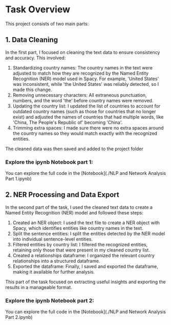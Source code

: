 # Task Overview
This project consists of two main parts:
## 1. Data Cleaning
In the first part, I focused on cleaning the text data to ensure consistency and accuracy. This involved:
1. Standardizing country names: The country names in the text were adjusted to match how they are recognized by the Named Entity Recognition (NER) model used in Spacy. For example, 'United States' was inconsistent, while 'the United States' was reliably detected, so I made this change.
2. Removing unnecessary characters: All extraneous punctuation, numbers, and the word 'the' before country names were removed.
3. Updating the country list: I updated the list of countries to account for outdated country names (such as those for countries that no longer exist) and adjusted the names of countries that had multiple words, like 'China, The People's Republic of' becoming 'China'.
4. Trimming extra spaces: I made sure there were no extra spaces around the country names so they would match exactly with the recognized entities.
   
The cleaned data was then saved and added to the project folder
### Explore the ipynb Notebook part 1:
You can explore the full code in the [Notebook](./NLP and Network Analysis Part 1.ipynb)

## 2. NER Processing and Data Export
In the second part of the task, I used the cleaned text data to create a Named Entity Recognition (NER) model and followed these steps:
1. Created an NER object: I used the text file to create a NER object with Spacy, which identifies entities like country names in the text.
2. Split the sentence entities: I split the entities detected by the NER model into individual sentence-level entities.
3. Filtered entities by country list: I filtered the recognized entities, retaining only those that were present in my cleaned country list.
4. Created a relationships dataframe: I organized the relevant country relationships into a structured dataframe.
5. Exported the dataframe: Finally, I saved and exported the dataframe, making it available for further analysis.
   
This part of the task focused on extracting useful insights and exporting the results in a manageable format.
### Explore the ipynb Notebook part 2:
You can explore the full code in the [Notebook](./NLP and Network Analysis Part 2.ipynb)

